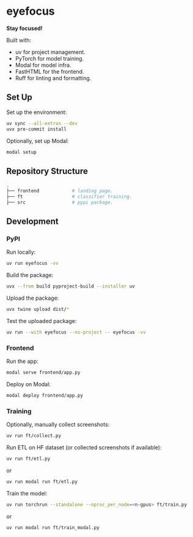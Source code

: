 # eyefocus

**Stay focused!**

Built with:

- uv for project management.
- PyTorch for model training.
- Modal for model infra.
- FastHTML for the frontend.
- Ruff for linting and formatting.

## Set Up

Set up the environment:

```bash
uv sync --all-extras --dev
uvx pre-commit install
```

Optionally, set up Modal:

```bash
modal setup
```

## Repository Structure

```bash
.
├── frontend            # landing page.
├── ft                  # classifier training.
├── src                 # pypi package.
```

## Development

### PyPI

Run locally:

```bash
uv run eyefocus -vv
```

Build the package:

```bash
uvx --from build pyproject-build --installer uv
```

Upload the package:

```bash
uvx twine upload dist/*
```

Test the uploaded package:

```bash
uv run --with eyefocus --no-project -- eyefocus -vv
```

### Frontend

Run the app:

```bash
modal serve frontend/app.py
```

Deploy on Modal:

```bash
modal deploy frontend/app.py
```

### Training

Optionally, manually collect screenshots:

```bash
uv run ft/collect.py
```

Run ETL on HF dataset (or collected screenshots if available):

```bash
uv run ft/etl.py
```

or

```bash
uv run modal run ft/etl.py
```

Train the model:

```bash
uv run torchrun --standalone --nproc_per_node=<n-gpus> ft/train.py
```

or

```bash
uv run modal run ft/train_modal.py
```
